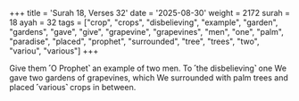 +++
title = 'Surah 18, Verses 32'
date = '2025-08-30'
weight = 2172
surah = 18
ayah = 32
tags = ["crop", "crops", "disbelieving", "example", "garden", "gardens", "gave", "give", "grapevine", "grapevines", "men", "one", "palm", "paradise", "placed", "prophet", "surrounded", "tree", "trees", "two", "variou", "various"]
+++

Give them ˹O Prophet˺ an example of two men. To ˹the disbelieving˺ one We gave two gardens of grapevines, which We surrounded with palm trees and placed ˹various˺ crops in between.